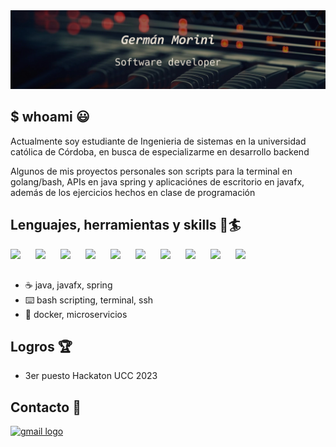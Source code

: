 <div align="center">
  <img src="img/banner.jpg">
</div>

## $ whoami 😃

Actualmente soy estudiante de Ingenieria de sistemas en la universidad católica de Córdoba, en busca de especializarme en desarrollo backend

Algunos de mis proyectos personales son scripts para la terminal en golang/bash, APIs en java spring y aplicaciónes de escritorio en javafx, además de los ejercicios hechos en clase de programación


## Lenguajes, herramientas y skills 🧰🏄

<div align="center">
  <img align="left" style="padding-right:10px" width="30px" src="https://devicon-website.vercel.app/api/java/original.svg"></img>
  <img align="left" style="padding-right:10px" width="30px" src="https://devicon-website.vercel.app/api/spring/original.svg"></img>
  <img align="left" style="padding-right:10px" width="30px" src="https://devicon-website.vercel.app/api/go/original-wordmark.svg"></img>
  <img align="left" style="padding-right:10px" width="30px" src="https://devicon-website.vercel.app/api/mysql/original-wordmark.svg"></img>
  <img align="left" style="padding-right:10px" width="30px" src="https://devicon-website.vercel.app/api/bash/original.svg"></img>
  <img align="left" style="padding-right:10px" width="30px" src="https://devicon-website.vercel.app/api/linux/original.svg"></img>
  <img align="left" style="padding-right:10px" width="30px" src="https://devicon-website.vercel.app/api/docker/original-wordmark.svg"></img>
  <img align="left" style="padding-right:10px" width="30px" src="https://devicon-website.vercel.app/api/html5/original.svg"></img>
  <img align="left" style="padding-right:10px" width="30px" src="https://devicon-website.vercel.app/api/css3/original.svg"></img>
  <img align="left" style="padding-right:10px" width="30px" src="https://devicon-website.vercel.app/api/javascript/original.svg"></img>  
</div>
<br>
<br>

<!-- <img height="150px" src="https://github-readme-stats.vercel.app/api/top-langs/?username=GermanMorini&theme=dark&show_icons=true&hide_border=true&layout=compact"></img> -->


- ☕ java, javafx, spring
- ⌨️ bash scripting, terminal, ssh
- 🐳 docker, microservicios
  
## Logros 🏆

- 3er puesto Hackaton UCC 2023

## Contacto 📨

<a href="mailto:germorini25@gmail.com" target="_blank">
  <img src="https://img.shields.io/static/v1?message=Gmail&logo=gmail&label=&color=D14836&logoColor=white&labelColor=&style=for-the-badge" height="35" alt="gmail logo"  />
</a>  

<!--
**GermanMorini/GermanMorini** is a ✨ _special_ ✨ repository because its `README.md` (this file) appears on your GitHub profile.

Here are some ideas to get you started:

- 🔭 I’m currently working on ...
- 🌱 I’m currently learning ...
- 👯 I’m looking to collaborate on ...
- 🤔 I’m looking for help with ...
- 💬 Ask me about ...
- 📫 How to reach me: ...
- 😄 Pronouns: ...
- ⚡ Fun fact: ...
-->
